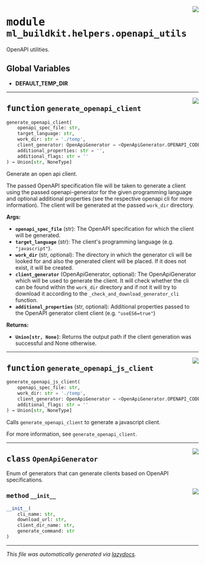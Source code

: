 <!-- markdownlint-disable -->

<a href="https://github.com/khulnasoft/ml-buildkit/blob/main/src/ml_buildkit/helpers/openapi_utils.py#L0"><img align="right" style="float:right;" src="https://img.shields.io/badge/-source-cccccc?style=flat-square"></a>

# <kbd>module</kbd> `ml_buildkit.helpers.openapi_utils`
OpenAPI utilities. 

**Global Variables**
---------------
- **DEFAULT_TEMP_DIR**

---

<a href="https://github.com/khulnasoft/ml-buildkit/blob/main/src/ml_buildkit/helpers/openapi_utils.py#L94"><img align="right" style="float:right;" src="https://img.shields.io/badge/-source-cccccc?style=flat-square"></a>

## <kbd>function</kbd> `generate_openapi_client`

```python
generate_openapi_client(
    openapi_spec_file: str,
    target_language: str,
    work_dir: str = './temp',
    client_generator: OpenApiGenerator = <OpenApiGenerator.OPENAPI_CODEGEN: ('openapi-generator-cli.jar', 'https://repo1.maven.org/maven2/org/openapitools/openapi-generator-cli/5.0.1/openapi-generator-cli-5.0.1.jar', 'openapi_client', 'java -jar {cli_path} generate -i {openapi_spec_file} -g {target_language} -o {output_path} {additional_flags} {additional_properties}')>,
    additional_properties: str = '',
    additional_flags: str = ''
) → Union[str, NoneType]
```

Generate an open api client. 

The passed OpenAPI specification file will be taken to generate a client using the passed openapi-generator for the given programming language and optional additional properties (see the respective openapi cli for more information). The client will be generated at the passed `work_dir` directory. 



**Args:**
 
 - <b>`openapi_spec_file`</b> (str):  The OpenAPI specification for which the client will be generated. 
 - <b>`target_language`</b> (str):  The client's programming language (e.g. `"javascript"`). 
 - <b>`work_dir`</b> (str, optional):  The directory in which the generator cli will be looked for and also the generated client will be placed. If it does not exist, it will be created. 
 - <b>`client_generator`</b> (OpenApiGenerator, optional):  The OpenApiGenerator which will be used to generate the client. It will check whether the cli can be found within the `work_dir` directory and if not it will try to download it according to the `_check_and_download_generator_cli` function. 
 - <b>`additional_properties`</b> (str, optional):  Additional properties passed to the OpenAPI generator client client (e.g. `"useES6=true"`) 



**Returns:**
 
 - <b>`Union[str, None]`</b>:  Returns the output path if the client generation was successful and None otherwise. 


---

<a href="https://github.com/khulnasoft/ml-buildkit/blob/main/src/ml_buildkit/helpers/openapi_utils.py#L142"><img align="right" style="float:right;" src="https://img.shields.io/badge/-source-cccccc?style=flat-square"></a>

## <kbd>function</kbd> `generate_openapi_js_client`

```python
generate_openapi_js_client(
    openapi_spec_file: str,
    work_dir: str = './temp',
    client_generator: OpenApiGenerator = <OpenApiGenerator.OPENAPI_CODEGEN: ('openapi-generator-cli.jar', 'https://repo1.maven.org/maven2/org/openapitools/openapi-generator-cli/5.0.1/openapi-generator-cli-5.0.1.jar', 'openapi_client', 'java -jar {cli_path} generate -i {openapi_spec_file} -g {target_language} -o {output_path} {additional_flags} {additional_properties}')>,
    additional_flags: str = ''
) → Union[str, NoneType]
```

Calls `generate_openapi_client` to generate a javascript client. 

For more information, see `generate_openapi_client`. 


---

<a href="https://github.com/khulnasoft/ml-buildkit/blob/main/src/ml_buildkit/helpers/openapi_utils.py#L14"><img align="right" style="float:right;" src="https://img.shields.io/badge/-source-cccccc?style=flat-square"></a>

## <kbd>class</kbd> `OpenApiGenerator`
Enum of generators that can generate clients based on OpenAPI specifications. 

<a href="https://github.com/khulnasoft/ml-buildkit/blob/main/src/ml_buildkit/helpers/openapi_utils.py#L30"><img align="right" style="float:right;" src="https://img.shields.io/badge/-source-cccccc?style=flat-square"></a>

### <kbd>method</kbd> `__init__`

```python
__init__(
    cli_name: str,
    download_url: str,
    client_dir_name: str,
    generate_command: str
)
```











---

_This file was automatically generated via [lazydocs](https://github.com/khulnasoft/lazydocs)._
